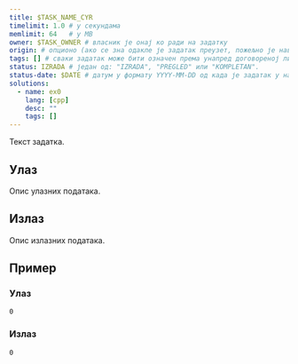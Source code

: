 ```yaml
---
title: $TASK_NAME_CYR
timelimit: 1.0 # у секундама
memlimit: 64   # y MB
owner: $TASK_OWNER # власник је онај ко ради на задатку
origin: # опционо (ако се зна одакле је задатак преузет, пожељно је навести извор)
tags: [] # сваки задатак може бити означен према унапред договореној листи ознака
status: IZRADA # један од: "IZRADA", "PREGLED" или "KOMPLETAN".
status-date: $DATE # датум у формату YYYY-MM-DD од када је задатак у наведеном статусу
solutions:
  - name: ex0
    lang: [cpp]
    desc: ""
    tags: []
---
```


Текст задатка.

## Улаз

Опис улазних података.

## Излаз

Опис излазних података.

## Пример

### Улаз

~~~
0
~~~

### Излаз

~~~
0
~~~
